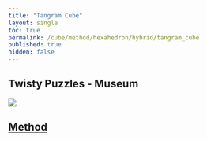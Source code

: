```yaml
---
title: "Tangram Cube"
layout: single
toc: true
permalink: /cube/method/hexahedron/hybrid/tangram_cube
published: true
hidden: false
---
```


<head>
  <base target="_blank">
</head>



## Twisty Puzzles - Museum

<a href="https://twistypuzzles.com/app/museum/museum_showitem.php?pkey=5768">
  <img src="https://twistypuzzles.com/museum/large/05768-01.jpg">
</a>



## [Method](/cube/method/hexahedron/hybrid/tangram_cube/method)
